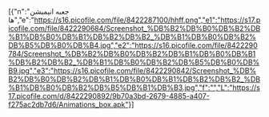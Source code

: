 [{"n":"جعبه انیمیشن ها","e":"https://s16.picofile.com/file/8422287100/hhff.png","e1":"https://s17.picofile.com/file/8422290684/Screenshot_%DB%B2%DB%B0%DB%B2%DB%B1%DB%B0%DB%B1%DB%B2%DB%B2_%DB%B1%DB%B0%DB%B2%DB%B5%DB%B0%DB%B4.jpg","e2":"https://s16.picofile.com/file/8422290784/Screenshot_%DB%B2%DB%B0%DB%B2%DB%B1%DB%B0%DB%B1%DB%B2%DB%B2_%DB%B1%DB%B0%DB%B2%DB%B5%DB%B0%DB%B9.jpg","e3":"https://s16.picofile.com/file/8422290842/Screenshot_%DB%B2%DB%B0%DB%B2%DB%B1%DB%B0%DB%B1%DB%B2%DB%B2_%DB%B1%DB%B0%DB%B2%DB%B5%DB%B1%DB%B3.jpg","f":"","L":"https://s17.picofile.com/d/8422290892/9b70a3bd-2679-4885-a407-f275ac2db7d6/Animations_box.apk"}]
